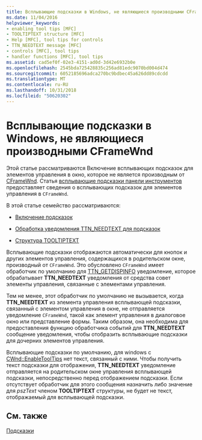 ```yaml
---
title: Всплывающие подсказки в Windows, не являющиеся производными CFrameWnd
ms.date: 11/04/2016
helpviewer_keywords:
- enabling tool tips [MFC]
- TOOLTIPTEXT structure [MFC]
- Help [MFC], tool tips for controls
- TTN_NEEDTEXT message [MFC]
- controls [MFC], tool tips
- handler functions [MFC], tool tips
ms.assetid: cad5ef0f-02e3-4151-ad0d-3d42e6932b0e
ms.openlocfilehash: 2545bda725428835c256ad81edc9070bd004d474
ms.sourcegitcommit: 6052185696adca270bc9bdbec45a626dd89cdcdd
ms.translationtype: MT
ms.contentlocale: ru-RU
ms.lasthandoff: 10/31/2018
ms.locfileid: "50620302"
---
```

# <a name="tool-tips-in-windows-not-derived-from-cframewnd"></a>Всплывающие подсказки в Windows, не являющиеся производными CFrameWnd

Этой статье рассматриваются Включение всплывающих подсказок для элементов управления в окно, которое не является производным от [CFrameWnd](../mfc/reference/cframewnd-class.md). Статья [всплывающие подсказки панели инструментов](../mfc/toolbar-tool-tips.md) предоставляет сведения о всплывающих подсказок для элементов управления в `CFrameWnd`.

В этой статье семейство рассматриваются:

- [Включение подсказок](../mfc/enabling-tool-tips.md)

- [Обработка уведомления TTN_NEEDTEXT для подсказок](../mfc/handling-ttn-needtext-notification-for-tool-tips.md)

- [Структура TOOLTIPTEXT](../mfc/tooltiptext-structure.md)

Всплывающие подсказки отображаются автоматически для кнопок и других элементов управления, содержащихся в родительском окне, производный от `CFrameWnd`. Это обусловлено `CFrameWnd` имеет обработчик по умолчанию для [TTN_GETDISPINFO](/windows/desktop/Controls/ttn-getdispinfo) уведомление, которое обрабатывает **TTN_NEEDTEXT** уведомления от средства совет элементы управления, связанные с элементами управления.

Тем не менее, этот обработчик по умолчанию не вызывается, когда **TTN_NEEDTEXT** из элемента управления всплывающей подсказки, связанный с элементом управления в окне, не отправляется уведомление `CFrameWnd`, такой как элемент управления в диалоговое окно или представление формы. Таким образом, она необходима для предоставления функцию обработчика событий для **TTN_NEEDTEXT** сообщение уведомления, чтобы отобразить всплывающие подсказки для дочерних элементов управления.

Всплывающие подсказки по умолчанию, для windows с [CWnd::EnableToolTips](../mfc/reference/cwnd-class.md#enabletooltips) нет текст, связанный с ними. Чтобы получить текст подсказки для отображения, **TTN_NEEDTEXT** уведомление отправляется на родительском окне управления всплывающей подсказки, непосредственно перед отображением подсказки. Если отсутствует обработчик для этого сообщения назначить либо значение для *pszText* членом **TOOLTIPTEXT** структуры, не будет не текст, отображаемый для всплывающей подсказки.

## <a name="see-also"></a>См. также

[Подсказки](../mfc/tool-tips.md)

